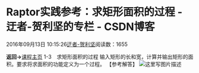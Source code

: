 
# Raptor实践参考：求矩形面积的过程 - 迂者-贺利坚的专栏 - CSDN博客

2016年09月13日 10:15:26[迂者-贺利坚](https://me.csdn.net/sxhelijian)阅读数：1655


**返回->**[课程主页](http://blog.csdn.net/sxhelijian/article/details/52523299)
1-3　求矩形面积的过程
输入矩形的长和宽，计算并输出矩形的面积。要求将求面积的功能定义为一个过程。
【参考解答】
![这里写图片描述](https://img-blog.csdn.net/20160913101504594)

